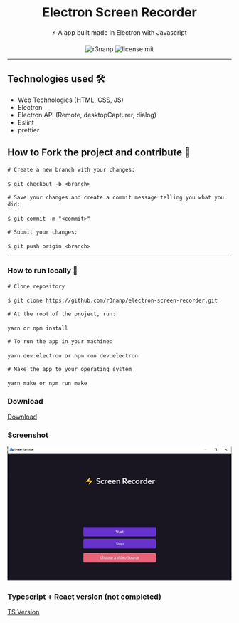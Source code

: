 <div align="center">

# Electron Screen Recorder

⚡ A app built made in Electron with Javascript

</div>

<div align="center">

  ![r3nanp](https://img.shields.io/badge/r3nanp-electron--screen--recorder-blue)
  ![license mit](https://img.shields.io/github/license/r3nanp/electron-screen-recorder?color=blue&label=LICENSE&logo=github&style=flat-square)

</div>

---
## Technologies used 🛠

- Web Technologies (HTML, CSS, JS)
- Electron
- Electron API (Remote, desktopCapturer, dialog)
- Eslint
- prettier

## How to Fork the project and contribute 💪

```
# Create a new branch with your changes:

$ git checkout -b <branch>
```

```
# Save your changes and create a commit message telling you what you did:

$ git commit -m "<commit>"
```

```
# Submit your changes:

$ git push origin <branch>
```
---

### How to run locally 🤔

```
# Clone repository

$ git clone https://github.com/r3nanp/electron-screen-recorder.git
```

```
# At the root of the project, run:

yarn or npm install
```

```
# To run the app in your machine:

yarn dev:electron or npm run dev:electron
```

```
# Make the app to your operating system

yarn make or npm run make
```

### Download

<a href="https://github.com/r3nanp/electron-screen-recorder/releases/tag/2.0">Download</a>

### Screenshot

  <img src="./.github/screenshot.png">

### Typescript + React version (not completed)

<a href="https://github.com/r3nanp/electron-typescript-screen-recorder">TS Version</a>
